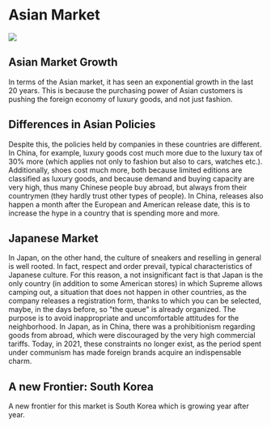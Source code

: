 # Asian Market
![](https://media.discordapp.net/attachments/633947157673672714/1067099738429734983/Senza_titolo-1.png)
## Asian Market Growth
In terms of the Asian market, it has seen an exponential growth in the last 20 years. This is because the purchasing power of Asian customers is pushing the foreign economy of luxury goods, and not just fashion.

## Differences in Asian Policies
Despite this, the policies held by companies in these countries are different. In China, for example, luxury goods cost much more due to the luxury tax of 30% more (which applies not only to fashion but also to cars, watches etc.). Additionally, shoes cost much more, both because limited editions are classified as luxury goods, and because demand and buying capacity are very high, thus many Chinese people buy abroad, but always from their countrymen (they hardly trust other types of people). In China, releases also happen a month after the European and American release date, this is to increase the hype in a country that is spending more and more.

## Japanese Market
In Japan, on the other hand, the culture of sneakers and reselling in general is well rooted. In fact, respect and order prevail, typical characteristics of Japanese culture. For this reason, a not insignificant fact is that Japan is the only country (in addition to some American stores) in which Supreme allows camping out, a situation that does not happen in other countries, as the company releases a registration form, thanks to which you can be selected, maybe, in the days before, so "the queue" is already organized. The purpose is to avoid inappropriate and uncomfortable attitudes for the neighborhood. In Japan, as in China, there was a prohibitionism regarding goods from abroad, which were discouraged by the very high commercial tariffs. Today, in 2021, these constraints no longer exist, as the period spent under communism has made foreign brands acquire an indispensable charm.
## A new Frontier: South Korea
A new frontier for this market is South Korea which is growing year after year.